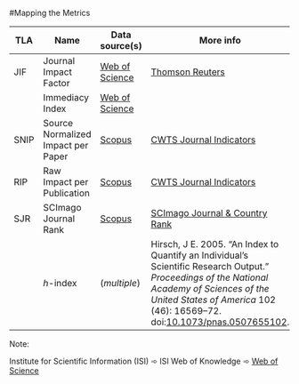 #Mapping the Metrics


| TLA  |  Name                              |  Data source(s)                                       | More info |
|------|------------------------------------|-------------------------------------------------------|-----------|
| JIF  | Journal Impact Factor              | [Web of Science](http://wokinfo.com/about/mjl/)       | [Thomson Reuters](http://thomsonreuters.com/journal-citation-reports/)  |
|      | Immediacy Index                    | [Web of Science](http://wokinfo.com/about/mjl/)       |  |
| SNIP | Source Normalized Impact per Paper | [Scopus](http://www.elsevier.com/online-tools/scopus) | [CWTS Journal Indicators](http://www.journalindicators.com/methodology) |
| RIP  | Raw Impact per Publication         | [Scopus](http://www.elsevier.com/online-tools/scopus) | [CWTS Journal Indicators](http://www.journalindicators.com/methodology) |
| SJR  | SCImago Journal Rank               | [Scopus](http://www.elsevier.com/online-tools/scopus) | [SCImago Journal & Country Rank](http://www.scimagojr.com/)             |
| | *h*-index | (*multiple*) | Hirsch, J E. 2005. “An Index to Quantify an Individual’s Scientific Research Output.” *Proceedings of the National Academy of Sciences of the United States of America* 102 (46): 16569–72. doi:[10.1073/pnas.0507655102](http://doi.org/10.1073/pnas.0507655102). |


Note:

  Institute for Scientific Information (ISI) ➾ ISI Web of Knowledge ➾ [Web of Science](http://thomsonreuters.com/thomson-reuters-web-of-science/)





